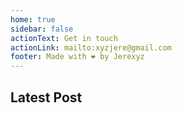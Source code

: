 ```yaml
---
home: true
sidebar: false
actionText: Get in touch
actionLink: mailto:xyzjere@gmail.com
footer: Made with ❤ by Jerexyz
---
```


## Latest Post
<BlogIndex category="current" limit="3" />
